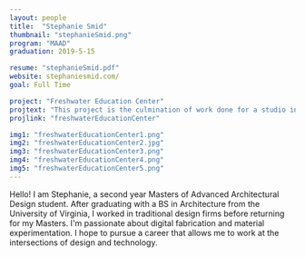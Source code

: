 ```yaml
---
layout: people
title:  "Stephanie Smid"
thumbnail: "stephanieSmid.png"
program: "MAAD"
graduation: 2019-5-15

resume: "stephanieSmid.pdf"
website: stephaniesmid.com/
goal: Full Time

project: "Freshwater Education Center"
projtext: "This project is the culmination of work done for a studio in the fall of 2017 in collaboration with one other student. Located on Brunot Island just northwest of downtown Pittsburgh, the building acts as both museum and classroom for the study of Pittsburgh's rivers. Heavy emphasis was placed on material exploration and novel fabrication techniques."
projlink: "freshwaterEducationCenter"

img1: "freshwaterEducationCenter1.png"
img2: "freshwaterEducationCenter2.jpg"
img3: "freshwaterEducationCenter3.png"
img4: "freshwaterEducationCenter4.png"
img5: "freshwaterEducationCenter5.png"
---
```


Hello! I am Stephanie, a second year Masters of Advanced Architectural Design student. After graduating with a BS in Architecture from the University of Virginia, I worked in traditional design firms before returning for my Masters. I'm passionate about digital fabrication and material experimentation. I hope to pursue a career that allows me to work at the intersections of design and technology.
